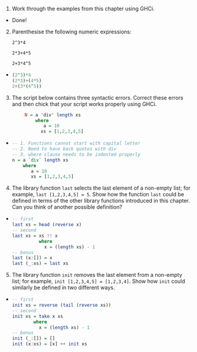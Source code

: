 1. Work through the examples from this chapter using GHCi.
  * Done!

2. Parenthesise the following numeric expressions:

    `2^3*4`

    `2*3+4*5`

    `2+3*4^5`
  * ```haskell
    (2^3)*4
    (2*3)+(4*5)
    2+(3*(4^5))
    ```

3. The script below contains three syntactic errors. Correct these errors and then chick that your script works properly using GHCi.
```haskell
        N = a 'div' length xs
            where
               a = 10
              xs = [1,2,3,4,5]
```
  * ```haskell
    -- 1. Functions cannot start with capital letter
    -- 2. Need to have back quotes with div
    -- 3. where clause needs to be indented properly
    n = a `div` length xs 
        where
           a = 10
           xs = [1,2,3,4,5]
    ```

4. The library function `last` selects the last element of a non-empty list; for example, `last [1,2,3,4,5] = 5`. Show how the function `last` could be defined in terms of the other library functions introduced in this chapter. Can you think of another possible definition?
  * ```haskell
    -- first
    last xs = head (reverse x)
    -- second
    last xs = xs !! x
              where
                x = (length xs) - 1
    -- bonus
    last (x:[]) = x
    last (_:xs) = last xs
    ```

5. The library function `init` removes the last element from a non-empty list; for example, `init [1,2,3,4,5] = [1,2,3,4]`. Show how `init` could similarly be defined in two different ways.
  * ```haskell
    -- first
    init xs = reverse (tail (reverse xs))
    -- second
    init xs = take x xs
            where
              x = (length xs) - 1
    -- bonus
    init (_:[]) = []
    init (x:xs) = [x] ++ init xs
    ```

